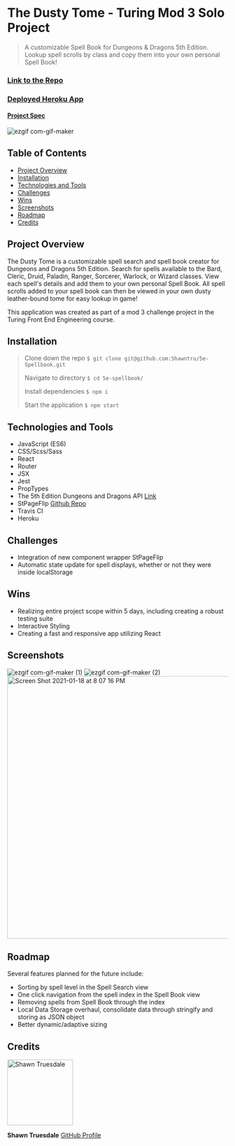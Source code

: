 # The Dusty Tome - Turing Mod 3 Solo Project

> A customizable Spell Book for Dungeons & Dragons 5th Edition. Lookup spell scrolls by class and copy them into your own personal Spell Book!

### [Link to the Repo](https://github.com/Shawntru/5e-Spellbook)

### [Deployed Heroku App](https://the-dusty-tome.herokuapp.com/)

#### [Project Spec](https://frontend.turing.io/projects/module-3/binary-challenge.html)

![ezgif com-gif-maker](https://user-images.githubusercontent.com/68252181/104980901-dbbd2400-59c4-11eb-9e19-8e4cea98827b.gif)

## Table of Contents

- [Project Overview](#project-overview)
- [Installation](#installation)
- [Technologies and Tools](#technologies-and-tools)
- [Challenges](#challenges)
- [Wins](#wins)
- [Screenshots](#screenshots)
- [Roadmap](#roadmap)
- [Credits](#credits)

## Project Overview

The Dusty Tome is a customizable spell search and spell book creator for Dungeons and Dragons 5th Edition. Search for spells available to the Bard, Cleric, Druid, Paladin, Ranger, Sorcerer, Warlock, or Wizard classes. View each spell's details and add them to your own personal Spell Book. All spell scrolls added to your spell book can then be viewed in your own dusty leather-bound tome for easy lookup in game!

This application was created as part of a mod 3 challenge project in the Turing Front End Engineering course.

## Installation

> Clone down the repo `$ git clone git@github.com:Shawntru/5e-Spellbook.git`
>
> Navigate to directory `$ cd 5e-spellbook/`
>
> Install dependencies `$ npm i`
>
> Start the application `$ npm start`

## Technologies and Tools

- JavaScript (ES6)
- CSS/Scss/Sass
- React
- Router
- JSX
- Jest
- PropTypes
- The 5th Edition Dungeons and Dragons API [Link](http://www.dnd5eapi.co/)
- StPageFlip [Github Repo](https://github.com/Nodlik/react-pageflip)
- Travis CI
- Heroku

## Challenges

- Integration of new component wrapper StPageFlip
- Automatic state update for spell displays, whether or not they were inside localStorage

## Wins

- Realizing entire project scope within 5 days, including creating a robust testing suite
- Interactive Styling
- Creating a fast and responsive app utilizing React

## Screenshots

![ezgif com-gif-maker (1)](https://user-images.githubusercontent.com/68252181/104982795-a3b7e000-59c8-11eb-9b3b-5b7e5ac761e2.gif)
![ezgif com-gif-maker (2)](https://user-images.githubusercontent.com/68252181/105083773-9fd0a000-5a52-11eb-9c02-6780a195c481.gif)
<img width="600" alt="Screen Shot 2021-01-18 at 8 07 16 PM" src="https://user-images.githubusercontent.com/68252181/104982882-d366e800-59c8-11eb-8564-1ac8349a95fe.png">

## Roadmap

Several features planned for the future include:

- Sorting by spell level in the Spell Search view
- One click navigation from the spell index in the Spell Book view
- Removing spells from Spell Book through the index
- Local Data Storage overhaul, consolidate data through stringify and storing as JSON object
- Better dynamic/adaptive sizing 

## Credits

<img src="https://avatars2.githubusercontent.com/u/68252181?s=460&u=0e706c67d754b36a877dbbc3d7750b32e1e06454&v=4" alt="Shawn Truesdale"
 width="150" height="auto" />

**Shawn Truesdale**
[GitHub Profile](https://github.com/Shawntru)
